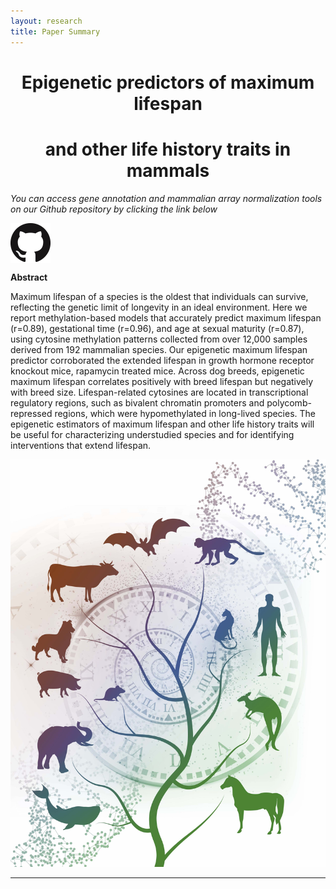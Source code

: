 ```yaml
---
layout: research
title: Paper Summary
---
```


<center> <h1>Epigenetic predictors of maximum lifespan</h1> </center>
<center> <h1>and other life history traits in mammals</h1> </center>


_You can access gene annotation and mammalian array normalization tools on our Github repository by clicking the link below_

[<img align="center" src="./images/GitHub-Mark-64px.png">](https://github.com/shorvath/MammalianMethylationConsortium)

**Abstract**

Maximum lifespan of a species is the oldest that individuals can survive, reflecting the genetic limit of longevity in an ideal environment. Here we report methylation-based models that accurately predict maximum lifespan (r=0.89), gestational time (r=0.96), and age at sexual maturity (r=0.87), using cytosine methylation patterns collected from over 12,000 samples derived from 192 mammalian species. Our epigenetic maximum lifespan predictor corroborated the extended lifespan in growth hormone receptor knockout mice, rapamycin treated mice. Across dog breeds, epigenetic maximum lifespan correlates positively with breed lifespan but negatively with breed size. Lifespan-related cytosines are located in transcriptional regulatory regions, such as bivalent chromatin promoters and polycomb-repressed regions, which were hypomethylated in long-lived species. The epigenetic estimators of maximum lifespan and other life history traits will be useful for characterizing understudied species and for identifying interventions that extend lifespan.

<img src="./cover.jpg?raw=true"/>

---

